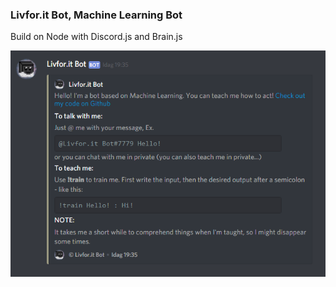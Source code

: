### Livfor.it Bot, Machine Learning Bot

Build on Node with Discord.js and Brain.js

![Help Menu](help.png)